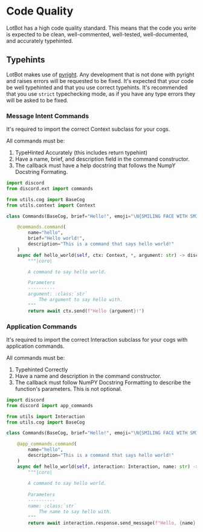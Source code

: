 # Code Quality
LotBot has a high code quality standard. This means that the code you write is expected to be clean, 
well-commented, well-tested, well-documented, and accurately typehinted.

## Typehints
LotBot makes use of [pyright](https://github.com/microsoft/pyright). Any development that is not done
with pyright and raises errors will be requested to be fixed. It's expected that your code be well 
typehinted and that you use correct typehints. It's recommended that you use `strict` typechecking mode, as
if you have any type errors they will be asked to be fixed.

### Message Intent Commands
It's required to import the correct Context subclass for your cogs.

All commands must be:

1. TypeHinted Accurately (this includes return typehint)
2. Have a name, brief, and description field in the command constructor.
3. The callback must have a help docstring that follows the NumpY Docstring Formating.

```python
import discord
from discord.ext import commands

from utils.cog import BaseCog
from utils.context import Context

class Commands(BaseCog, brief="Hello!", emoji="\N{SMILING FACE WITH SMILING EYES}"):

    @commands.command(
        name="hello",
        brief="Hello world!",
        description="This is a command that says hello world!"
    )
    async def hello_world(self, ctx: Context, *, argument: str) -> discord.Message:
        """|coro|

        A command to say hello world.

        Parameters
        ----------
        argument: :class:`str`
            The argument to say hello with.
        """
        return await ctx.send(f"Hello {argument}!")
```

### Application Commands
It's required to import the correct Interaction subclass for your cogs with
application commands.

All commands must be:
1. Typehinted Correctly
2. Have a name and description in the command constructor.
3. The callback must follow NumPY Docstring Formatting to describe the function's parameters. This
is not optional.

```python
import discord
from discord import app_commands

from utils import Interaction
from utils.cog import BaseCog

class Commands(BaseCog, brief="Hello!", emoji="\N{SMILING FACE WITH SMILING EYES}"):

    @app_commands.command(
        name="hello",
        description="This is a command that says hello world!"
    )
    async def hello_world(self, interaction: Interaction, name: str) -> None:
        """|coro|
        
        A command to say hello world.
        
        Parameters
        ----------
        name: :class:`str`
            The name to say hello with.
        """
        return await interaction.response.send_message(f"Hello, {name}!")
```